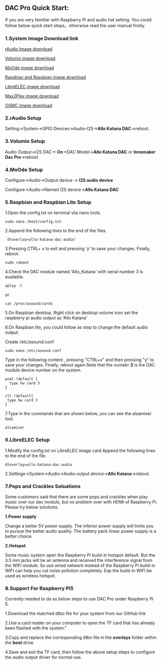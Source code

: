 ## DAC Pro Quick Start:

If you are very familiar with Raspberry Pi and audio hat setting. You could follow below quick start steps，otherwise read the user manual firstly.



### 1.System Image Download link

[rAudio Image  download](https://github.com/rern/rAudio/releases)

[Volumio image download](http://volumio.org/get-started/)

[MoOde image download](http://www.moodeaudio.org/)

[Raspbian and Raspbian image download](https://www.raspberrypi.com/software/operating-systems/)

[LibreELEC image download](https://libreelec.tv/downloads/raspberry/)

[Max2Play image download](https://www.max2play.com/en/max2play-image/)

[OSMC image download](https://osmc.tv/download/)

### 2.rAudio Setup

Setting→System→GPIO Devices→Audio-I2S→**Allo Katana DAC**→reboot.

### 3.Volumio Setup

Audio Output→I2S DAC→ **On**→DAC Model→**Allo Katana DAC** or **Innomaker Dac Pro**→reboot

### 4.MoOde Setup

Configure→Audio→Output device → **I2S audio device**

Configure→Audio→Named I2S device→**Allo Katana DAC**

### 5.Raspbian and Raspbian Lite Setup

1.Open  the config.txt on terminal viia nano tools.

```
sudo nano /boot/config.txt
```

2.Append the following lines to the end of the files.

```
`dtoverlay=allo-katana-dac-audio`
```

3.Pressing CTRL+ x to exit and pressing  ‘y’  to save your changes. Finally, reboot.

```
sudo reboot
```

4.Check the DAC module named 'Allo_Katana' with serial number 3 is available. 

```
aplay -l 
```

or

```
cat /proc/asound/cards
```

5.On Raspbian desktop, Right click on desktop volume icon  set the raspberry pi audio output as ‘Allo Katana'

6.On Raspbian lite, you could follow as step to change the default audio output.

Create /etc/asound.conf 

```
sudo nano /etc/asound.conf
```

Type in the following content , pressing "CTRL+x" and then pressing "y" to save  your changes. Finally, reboot again.Note that the numebr **3** is the DAC module device number on the system.

```
pcml.!default {
  type hw card 3
}

clt.!default{
 type hw card 3
}
```

7.Type in the commands that are shown below, you can see the alsamixer tool.

```
alsamixer
```

### 6.LibreELEC Setup                            

1.Modify the config.txt on LibreELEC image card.Append the following lines to the end of the file.

```
dtoverlay=allo-katana-dac-audio
```

2.Settings→System→Audio→Audio output device→**Allo Katana**→reboot.



### 7.Pops and Crackles Soluations

Some customers said that there are some pops and crackles when play music over our dac module, but no problem over with HDMI of Raspberry Pi. Please try below solutions.

**1.Power supply**

Change a better 5V power supply. The inferior power supply will limits you to pursue the better  audio quality. The battery pack linear power supply is a better choice. 

**2.Hotspot**

Some music system open the Raspberry Pi build-in hotspot default. But the 3.5 mm jacks will be an antenna and received the interference signal from the WIFI module. So use wired network instead of the Raspberry Pi build-in WIFI can help you cut noise pollution completely. Esp the build-in WIFI be used as wireless hotspot.

### 8.Support For Raspberry Pi5

Currently needed to do as below steps to use DAC Pro under Raspberry Pi 5.

1.Download the matched dtbo file for your system from our GitHub link

2.Use a card reader on your computer to open the TF card that has already been flashed with the system."

3.Copy and replace the corresponding dtbo file in the **overlays** folder within the **boot** drive.

4.Save and exit the TF card, then follow the above setup steps to configure the audio output driver for normal use.